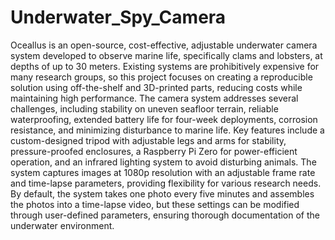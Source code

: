 # Underwater_Spy_Camera
Oceallus is an open-source, cost-effective, adjustable underwater camera system developed to observe marine life, specifically clams and lobsters, at depths of up to 30 meters. Existing systems are prohibitively expensive for many research groups, so this project focuses on creating a reproducible solution using off-the-shelf and 3D-printed parts, reducing costs while maintaining high performance. The camera system addresses several challenges, including stability on uneven seafloor terrain, reliable waterproofing, extended battery life for four-week deployments, corrosion resistance, and minimizing disturbance to marine life. Key features include a custom-designed tripod with adjustable legs and arms for stability, pressure-proofed enclosures, a Raspberry Pi Zero for power-efficient operation, and an infrared lighting system to avoid disturbing animals. The system captures images at 1080p resolution with an adjustable frame rate and time-lapse parameters, providing flexibility for various research needs.  By default, the system takes one photo every five minutes and assembles the photos into a time-lapse video, but these settings can be modified through user-defined parameters, ensuring thorough documentation of the underwater environment.
